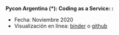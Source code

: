 **Pycon Argentina (*): Coding as a Service: :**
* Fecha: Noviembre 2020
* Visualización en línea: [binder](https://mybinder.org/v2/gh/sebastiandres/charlas/master?filepath=2020_11_XX_pycon_ar_pypsdier/2020_11_XX_pycon_ar.ipynb) o 
[github](https://github.com/sebastiandres/charlas/blob/master/2020_11_XX_pycon_ar_pypsdier/2020_11_XX_pycon_ar.ipynb)